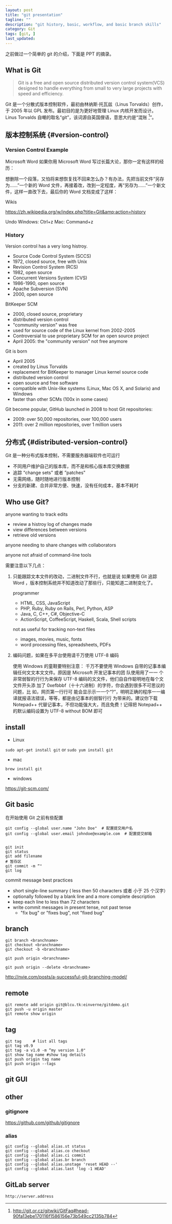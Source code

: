 ```yaml
---
layout: post
title: "git presentation"
tagline: ""
description: "git history, basic, workflow, and basic branch skills"
category: Git
tags: [git, ]
last_updated:
---
```


之前做过一个简单的 git 的介绍，下面是 PPT 的摘录。

## What is Git

> Git is a free and open source distributed version control system(VCS) designed to handle everything from small to very large projects with speed and efficiency.

Git 是一个分散式版本控制软件，最初由林纳斯·托瓦兹（Linus Torvalds）创作，于 2005 年以 GPL 发布。最初目的是为更好地管理 Linux 内核开发而设计。Linus Torvalds 自嘲的取名“git”，该词源自英国俚语，意思大约是“混账 [^1]”。

## 版本控制系统 {#version-control}

### Version Control Example
Microsoft Word
如果你用 Microsoft Word 写过长篇大论，那你一定有这样的经历：

想删除一个段落，又怕将来想恢复找不回来怎么办？有办法，先把当前文件“另存为……”一个新的 Word 文件，再接着改，改到一定程度，再“另存为……”一个新文件，这样一直改下去，最后你的 Word 文档变成了这样：

Wikis

https://zh.wikipedia.org/w/index.php?title=Git&amp;action=history

Undo
Windows: Ctrl+z
Mac: Command+z

### History
Version control has a very long histroy.

- Source Code Control System (SCCS)
 - 1972, closed source, free with Unix
- Revision Control System (RCS)
 - 1982, open source
- Concurrent Versions System (CVS)
 - 1986-1990, open source
- Apache Subversion (SVN)
 - 2000, open source

BitKeeper SCM

 - 2000, closed source, proprietary
 - distributed version control
 - "community version" was free
 - used for source code of the Linux kernel from 2002-2005
 - Controversial to use proprietary SCM for an open source project
 - April 2005: the "community version" not free anymore

Git is born

- April 2005
- created by Linus Torvalds
- replacement for BitKeeper to manager Linux kernel source code
- distributed version control
- open source and free software
- compatible with Unix-like systems (Linux, Mac OS X, and Solaris) and Windows
- faster than other SCMs (100x in some cases)

Git become popular, GitHub launched in 2008 to host Git repositories:

- 2009: over 50,000 repositories, over 100,000 users
- 2011: over 2 million repositories, over 1 million users

## 分布式 {#distributed-version-control}

Git 是一种分布式版本控制，不需要服务器端软件也可运行

- 不同用户维护自己的版本库，而不是和核心版本库交换数据
- 追踪 “change sets" 或者 ”patches"
- 无需网络，随时随地进行版本控制
- 分支的新建、合并非常方便、快速，没有任何成本，基本不耗时

## Who use Git?

anyone wanting to track edits

- review a histroy log of changes made
- view differences between versions
- retrieve old versions

anyone needing to share changes with collaborators

anyone not afraid of command-line tools

需要注意以下几点：

1. 只能跟踪文本文件的改动，二进制文件不行，也就是说 如果使用 Git 追踪 Word ，版本控制系统并不知道改动了那些行，只能知道二进制变化了。

	programmer

	- HTML, CSS, JavaScript
	- PHP, Ruby, Ruby on Rails, Perl, Python, ASP
	- Java, C, C++, C#, Objective-C
	- ActionScript, CoffeeScript, Haskell, Scala, Shell scripts

	not as useful for tracking non-text files

	- images, movies, music, fonts
	- word processing files, spreadsheets, PDFs

2. 编码问题，如果在多平台使用请千万使用 UTF-8 编码

	使用 Windows 的童鞋要特别注意：
	千万不要使用 Windows 自带的记事本编辑任何⽂文本⽂文件。原因是 Microsoft 开发记事本的团
	队使⽤用了⼀一 个非常弱智的⾏行为来保存 UTF-8 编码的⽂文件，他们⾃自作聪明地在每个⽂文件开头添
	加了 0xefbbbf（⼗十六进制）的字符，你会遇到很多不可思议的问题，比 如，网页第一⾏行可
	能会显⽰示⼀一个“?”，明明正确的程序⼀一编译就报语法错误，等等，都是由记事本的弱智⾏行
	为带来的。建议你下载 Notepad++ 代替记事本，不但功能强⼤大，而且免费！记得把
	Notepad++ 的默认编码设置为 UTF-8 without BOM 即可

## install

- Linux

`sudo apt-get install git` or `sudo yum install git`

- mac

`brew install git`

- windows

<https://git-scm.com/>

## Git basic

在开始使用 Git 之前有些配置

	git config --global user.name "John Doe"  # 配置提交用户名
	git config --global user.email johndoe@example.com  # 配置提交邮箱


    git init
    git status
    git add filename
    # 暂存区
    git commit -m “"
    git log

commit message best practices

- short single-line summary ( less then 50 characters 或者 小于 25 个汉字）
- optionally followed by a blank line and a more complete description
- keep each line to less than 72 characters
- write commit messages in present tense, not past tense
    - "fix bug" or "fixes bug", not "fixed bug"

## branch

    git branch <branchname>
    git checkout <branchname>
    git checkout -b <branchname>

    git push origin <branchname>

    git push origin --delete <branchname>

http://nvie.com/posts/a-successful-git-branching-model/

## remote

    git remote add origin git@blcu.tk:einverne/gitdemo.git
    git push -u origin master
    git remote show origin

## tag

    git tag     # list all tags
    git tag v0.9
    git tag -a v1.0 -m “my version 1.0"
    git show tag name #show tag details
    git push origin tag name
    git push origin --tags

## git GUI

## other

### gitignore

https://github.com/github/gitignore

### alias

    git config --global alias.st status
    git config --global alias.co checkout
    git config --global alias.ci commit
    git config --global alias.br branch
    git config --global alias.unstage 'reset HEAD --'
    git config --global alias.last 'log -1 HEAD'

## GitLab server

    http://server.address

[^1]: http://git.or.cz/gitwiki/GitFaq#head-90fa13ebe170116f1586156e73b549cc2135b784
